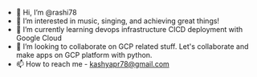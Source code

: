 - 👋 Hi, I’m @rashi78
- 👀 I’m interested in music, singing, and achieving great things!
- 🌱 I’m currently learning devops infrastructure CICD deployment with Google Cloud 
- 💞️ I’m looking to collaborate on GCP related stuff. Let's collaborate and make apps on GCP platform with python.
- 📫 How to reach me - kashyapr78@gmail.com

<!---
rashi78/rashi78 is a ✨ special ✨ repository because its `README.md` (this file) appears on your GitHub profile.
You can click the Preview link to take a look at your changes.
--->
